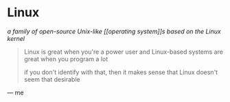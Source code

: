 # Linux

_a family of open-source Unix-like [[operating system]]s based on the Linux kernel_

> Linux is great when you're a power user and Linux-based systems are great when you program a lot
>
> if you don't identify with that, then it makes sense that Linux doesn't seem that desirable

&mdash; me
